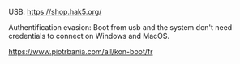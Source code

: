 USB:
https://shop.hak5.org/

Authentification evasion:
Boot from usb and the system don't need credentials to connect on Windows and MacOS.

https://www.piotrbania.com/all/kon-boot/fr